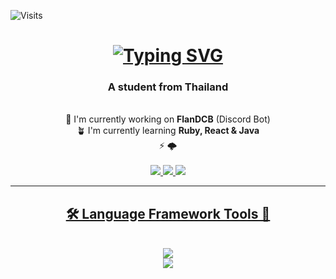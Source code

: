 ![Visits](https://img.shields.io/badge/Visits-14305-blue)

<h1 align="center">
  <a href="https://git.io/typing-svg">
    <img src="https://readme-typing-svg.demolab.com?font=Noto+Sans+Japanese&size=25&pause=1000&color=85F7DB&center=true&vCenter=true&width=435&lines=%E3%81%93%E3%82%93%E3%81%AB%E3%81%A1%E3%81%AF%E3%80%82%F0%9F%91%8B;I'm+NotPlai;English%2C+Japanese+%26+Thai+%5E%5E" alt="Typing SVG" />
  </a>
</h1>

<h3 align="center">A student from Thailand</h3>

<br/>

<div align="center">
  🍰 I'm currently working on <b>FlanDCB</b> (Discord Bot)<br/>
  🪴 I'm currently learning <b>Ruby, React & Java</b><br/>
  ⚡  🌩️<br/>
  
</div>

<br/>

<div align="center">
  <a href="mailto:notplai@ilab.net">
    <img src="https://img.shields.io/badge/Gmail-D14836?style=for-the-badge&logo=gmail&logoColor=white"
  </a>
  <a href="#">
    <img src="https://img.shields.io/badge/Ko--fi-F16061?style=for-the-badge&logo=ko-fi&logoColor=white"
  </a>
  <a href="#">
    <img src="https://img.shields.io/badge/PayPal-00457C?style=for-the-badge&logo=paypal&logoColor=white"
  </a>
</div>

<hr/>

<h2 align="center">
  🛠️ Language Framework Tools 🧩
</h2>
<br/>
<div align="center">
  <a href="https://skillicons.dev">
    <img src="https://skillicons.dev/icons?i=html,css,js,docker,nodejs,py,lua,go" /><br/>
    <img src="https://skillicons.dev/icons?i=babel,discordjs,django,gcp,pytorch,ts,nuxtjs" />
  </a>
</div>
